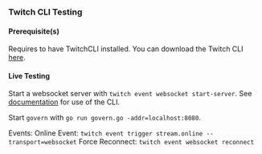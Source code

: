 ### Twitch CLI Testing

#### Prerequisite(s)
Requires to have TwitchCLI installed. You can download the Twitch CLI [here](https://dev.twitch.tv/docs/cli/).

#### Live Testing
Start a websocket server with `twitch event websocket start-server`. See [documentation](https://dev.twitch.tv/docs/cli/websocket-event-command/) for use of the CLI.

Start `govern` with `go run govern.go -addr=localhost:8080`.

Events:
    Online Event:
    `twitch event trigger stream.online --transport=websocket`
    Force Reconnect:
    `twitch event websocket reconnect`